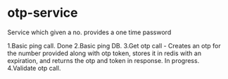 # otp-service

Service which given a no. provides a one time password

1.Basic ping call. Done
2.Basic ping DB.
3.Get otp call - Creates an otp for the number provided along with otp token, stores it in redis with an expiration, and returns the otp and token in response. In progress.
4.Validate otp call.
